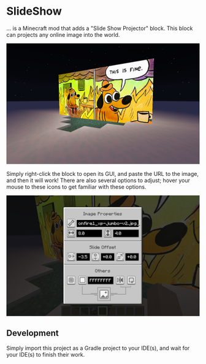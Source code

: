# SlideShow

… is a Minecraft mod that adds a "Slide Show Projector" block. This block can projects any online image into the world.

![Preview](./docs/preview.png)

Simply right-click the block to open its GUI, and paste the URL to the image, and then it will work! 
There are also several options to adjust; hover your mouse to these icons to get familiar with these options.

![GUI](./docs/gui.png)

## Development

Simply import this project as a Gradle project to your IDE(s), and wait for your IDE(s) to finish their work.
